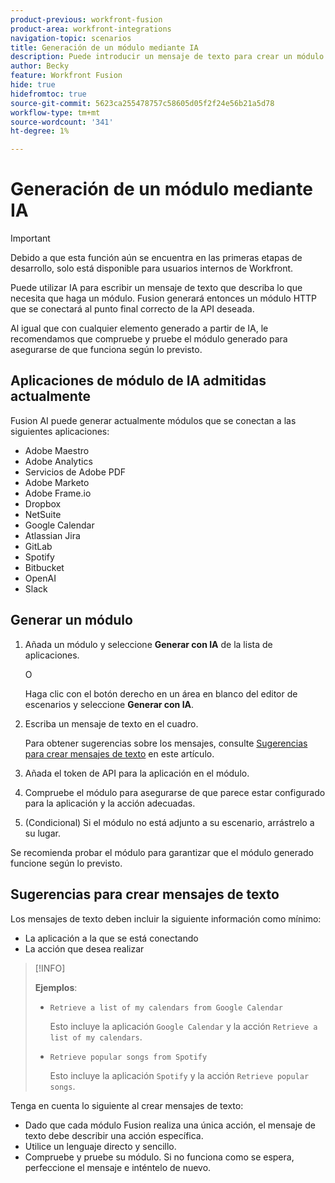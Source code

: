 ```yaml
---
product-previous: workfront-fusion
product-area: workfront-integrations
navigation-topic: scenarios
title: Generación de un módulo mediante IA
description: Puede introducir un mensaje de texto para crear un módulo HTTP configurado para el mensaje.
author: Becky
feature: Workfront Fusion
hide: true
hidefromtoc: true
source-git-commit: 5623ca255478757c58605d05f2f24e56b21a5d78
workflow-type: tm+mt
source-wordcount: '341'
ht-degree: 1%

---
```


# Generación de un módulo mediante IA

<!--DO NOT DELETE - linked through CSH-->

>[!IMPORTANT]
>
>Debido a que esta función aún se encuentra en las primeras etapas de desarrollo, solo está disponible para usuarios internos de Workfront.

Puede utilizar IA para escribir un mensaje de texto que describa lo que necesita que haga un módulo. Fusion generará entonces un módulo HTTP que se conectará al punto final correcto de la API deseada.

Al igual que con cualquier elemento generado a partir de IA, le recomendamos que compruebe y pruebe el módulo generado para asegurarse de que funciona según lo previsto.

## Aplicaciones de módulo de IA admitidas actualmente

Fusion AI puede generar actualmente módulos que se conectan a las siguientes aplicaciones:

* Adobe Maestro
* Adobe Analytics
* Servicios de Adobe PDF
* Adobe Marketo
* Adobe Frame.io
* Dropbox
* NetSuite
* Google Calendar
* Atlassian Jira
* GitLab
* Spotify
* Bitbucket
* OpenAI
* Slack

## Generar un módulo

1. Añada un módulo y seleccione **Generar con IA** de la lista de aplicaciones.

   O

   Haga clic con el botón derecho en un área en blanco del editor de escenarios y seleccione **Generar con IA**.
1. Escriba un mensaje de texto en el cuadro.

   Para obtener sugerencias sobre los mensajes, consulte [Sugerencias para crear mensajes de texto](#tips-for-creating-text-prompts) en este artículo.
1. Añada el token de API para la aplicación en el módulo.
1. Compruebe el módulo para asegurarse de que parece estar configurado para la aplicación y la acción adecuadas.
1. (Condicional) Si el módulo no está adjunto a su escenario, arrástrelo a su lugar.

Se recomienda probar el módulo para garantizar que el módulo generado funcione según lo previsto.

## Sugerencias para crear mensajes de texto

Los mensajes de texto deben incluir la siguiente información como mínimo:

* La aplicación a la que se está conectando
* La acción que desea realizar

>[!INFO]
>
>**Ejemplos**:
>
>* `Retrieve a list of my calendars from Google Calendar`
>
>   Esto incluye la aplicación `Google Calendar` y la acción `Retrieve a list of my calendars`.
>
>* `Retrieve popular songs from Spotify`
>
>   Esto incluye la aplicación `Spotify` y la acción `Retrieve popular songs`.

Tenga en cuenta lo siguiente al crear mensajes de texto:

* Dado que cada módulo Fusion realiza una única acción, el mensaje de texto debe describir una acción específica.
* Utilice un lenguaje directo y sencillo.
* Compruebe y pruebe su módulo. Si no funciona como se espera, perfeccione el mensaje e inténtelo de nuevo.



